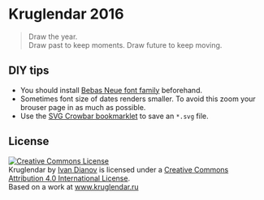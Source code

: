 Kruglendar 2016
===
> Draw the year.  
Draw past to keep moments. Draw future to keep moving.

DIY tips
---
* You should install [Bebas Neue font family](http://www.fontfabric.com/bebas-neue/) beforehand.
* Sometimes font size of dates renders smaller. To avoid this zoom your brouser page in as much as possible.
* Use the [SVG Crowbar bookmarklet](http://nytimes.github.io/svg-crowbar/) to save an `*.svg` file.

License
---
<a rel="license" href="http://creativecommons.org/licenses/by/4.0/"><img alt="Creative Commons License" style="border-width:0" src="https://i.creativecommons.org/l/by/4.0/88x31.png" /></a><br /><span xmlns:dct="http://purl.org/dc/terms/" property="dct:title">Kruglendar</span> by <a xmlns:cc="http://creativecommons.org/ns#" href="www.kruglendar.ru" property="cc:attributionName" rel="cc:attributionURL">Ivan Dianov</a> is licensed under a <a rel="license" href="http://creativecommons.org/licenses/by/4.0/">Creative Commons Attribution 4.0 International License</a>.<br />Based on a work at <a xmlns:dct="http://purl.org/dc/terms/" href="www.kruglendar.ru" rel="dct:source">www.kruglendar.ru</a>
